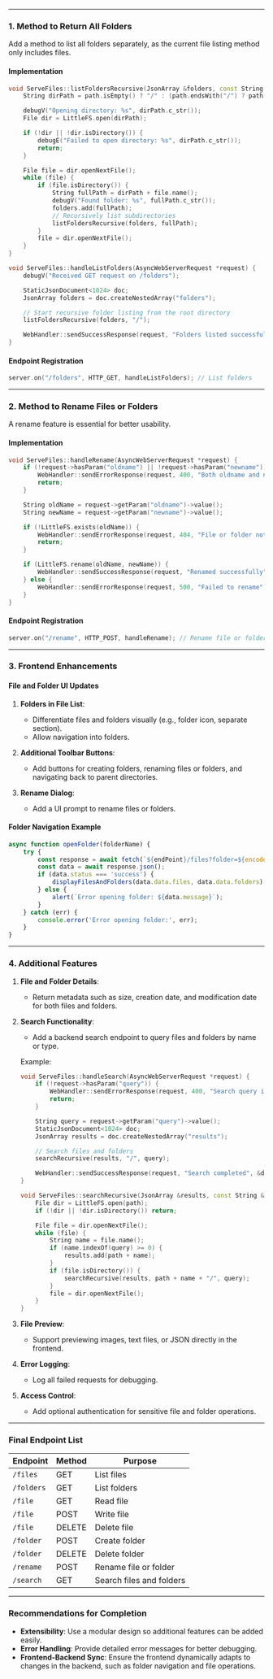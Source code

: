
---

### 1. **Method to Return All Folders**

Add a method to list all folders separately, as the current file listing method only includes files.

#### Implementation
```cpp
void ServeFiles::listFoldersRecursive(JsonArray &folders, const String &path) {
    String dirPath = path.isEmpty() ? "/" : (path.endsWith("/") ? path : path + "/");

    debugV("Opening directory: %s", dirPath.c_str());
    File dir = LittleFS.open(dirPath);

    if (!dir || !dir.isDirectory()) {
        debugE("Failed to open directory: %s", dirPath.c_str());
        return;
    }

    File file = dir.openNextFile();
    while (file) {
        if (file.isDirectory()) {
            String fullPath = dirPath + file.name();
            debugV("Found folder: %s", fullPath.c_str());
            folders.add(fullPath);
            // Recursively list subdirectories
            listFoldersRecursive(folders, fullPath);
        }
        file = dir.openNextFile();
    }
}

void ServeFiles::handleListFolders(AsyncWebServerRequest *request) {
    debugV("Received GET request on /folders");

    StaticJsonDocument<1024> doc;
    JsonArray folders = doc.createNestedArray("folders");

    // Start recursive folder listing from the root directory
    listFoldersRecursive(folders, "/");

    WebHandler::sendSuccessResponse(request, "Folders listed successfully", &doc);
}
```

#### Endpoint Registration
```cpp
server.on("/folders", HTTP_GET, handleListFolders); // List folders
```

---

### 2. **Method to Rename Files or Folders**

A rename feature is essential for better usability.

#### Implementation
```cpp
void ServeFiles::handleRename(AsyncWebServerRequest *request) {
    if (!request->hasParam("oldname") || !request->hasParam("newname")) {
        WebHandler::sendErrorResponse(request, 400, "Both oldname and newname are required");
        return;
    }

    String oldName = request->getParam("oldname")->value();
    String newName = request->getParam("newname")->value();

    if (!LittleFS.exists(oldName)) {
        WebHandler::sendErrorResponse(request, 404, "File or folder not found");
        return;
    }

    if (LittleFS.rename(oldName, newName)) {
        WebHandler::sendSuccessResponse(request, "Renamed successfully");
    } else {
        WebHandler::sendErrorResponse(request, 500, "Failed to rename");
    }
}
```

#### Endpoint Registration
```cpp
server.on("/rename", HTTP_POST, handleRename); // Rename file or folder
```

---

### 3. **Frontend Enhancements**

#### File and Folder UI Updates
1. **Folders in File List**:
   - Differentiate files and folders visually (e.g., folder icon, separate section).
   - Allow navigation into folders.

2. **Additional Toolbar Buttons**:
   - Add buttons for creating folders, renaming files or folders, and navigating back to parent directories.

3. **Rename Dialog**:
   - Add a UI prompt to rename files or folders.

#### Folder Navigation Example
```javascript
async function openFolder(folderName) {
    try {
        const response = await fetch(`${endPoint}/files?folder=${encodeURIComponent(folderName)}`);
        const data = await response.json();
        if (data.status === 'success') {
            displayFilesAndFolders(data.data.files, data.data.folders);
        } else {
            alert(`Error opening folder: ${data.message}`);
        }
    } catch (err) {
        console.error('Error opening folder:', err);
    }
}
```

---

### 4. **Additional Features**

1. **File and Folder Details**:
   - Return metadata such as size, creation date, and modification date for both files and folders.

2. **Search Functionality**:
   - Add a backend search endpoint to query files and folders by name or type.

   Example:
   ```cpp
   void ServeFiles::handleSearch(AsyncWebServerRequest *request) {
       if (!request->hasParam("query")) {
           WebHandler::sendErrorResponse(request, 400, "Search query is required");
           return;
       }

       String query = request->getParam("query")->value();
       StaticJsonDocument<1024> doc;
       JsonArray results = doc.createNestedArray("results");

       // Search files and folders
       searchRecursive(results, "/", query);

       WebHandler::sendSuccessResponse(request, "Search completed", &doc);
   }

   void ServeFiles::searchRecursive(JsonArray &results, const String &path, const String &query) {
       File dir = LittleFS.open(path);
       if (!dir || !dir.isDirectory()) return;

       File file = dir.openNextFile();
       while (file) {
           String name = file.name();
           if (name.indexOf(query) >= 0) {
               results.add(path + name);
           }
           if (file.isDirectory()) {
               searchRecursive(results, path + name + "/", query);
           }
           file = dir.openNextFile();
       }
   }
   ```

3. **File Preview**:
   - Support previewing images, text files, or JSON directly in the frontend.

4. **Error Logging**:
   - Log all failed requests for debugging.

5. **Access Control**:
   - Add optional authentication for sensitive file and folder operations.

---

### Final Endpoint List

| Endpoint           | Method | Purpose                   |
|---------------------|--------|---------------------------|
| `/files`           | GET    | List files               |
| `/folders`         | GET    | List folders             |
| `/file`            | GET    | Read file                |
| `/file`            | POST   | Write file               |
| `/file`            | DELETE | Delete file              |
| `/folder`          | POST   | Create folder            |
| `/folder`          | DELETE | Delete folder            |
| `/rename`          | POST   | Rename file or folder    |
| `/search`          | GET    | Search files and folders |

---

### Recommendations for Completion
- **Extensibility**: Use a modular design so additional features can be added easily.
- **Error Handling**: Provide detailed error messages for better debugging.
- **Frontend-Backend Sync**: Ensure the frontend dynamically adapts to changes in the backend, such as folder navigation and file operations.
